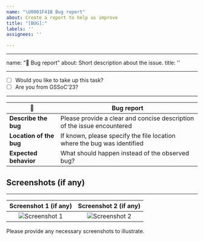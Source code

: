 ```yaml
---
name: "\U0001F41B Bug report"
about: Create a report to help us improve
title: "[BUG]:"
labels: ''
assignees: ''

---
```


---
name: "🐛 Bug report"
about: Short description about the issue.
title: ''

---

<!--
Example how to mark a checkbox:-
- [x] My code follows the code style of this project.
-->


- [ ] Would you like to take up this task? 
- [ ] Are you from GSSoC'23? 

---

|  🐛   |   Bug report                         |
|-----|--------------------------------------|
| **Describe the bug** | Please provide a clear and concise description of the issue encountered |
| **Location of the bug** | If known, please specify the file location where the bug was identified |
| **Expected behavior** | What should happen instead of the observed bug? |

## Screenshots (if any)
---
|     Screenshot 1 (if any)       |       Screenshot 2 (if any)     |
| :-----------------: | :------------------: |
| ![Screenshot 1](link) | ![Screenshot 2](link) |


Please provide any necessary screenshots to illustrate.
